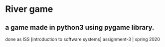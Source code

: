 # River game 
## a game made in python3 using pygame library.
done as ISS [introduction to software systems] assignment-3 | spring 2020
